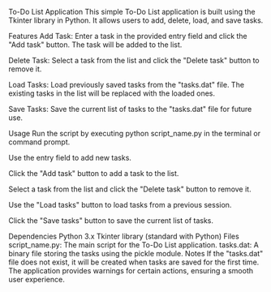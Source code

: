 To-Do List Application
This simple To-Do List application is built using the Tkinter library in Python. It allows users to add, delete, load, and save tasks.

Features
Add Task: Enter a task in the provided entry field and click the "Add task" button. The task will be added to the list.

Delete Task: Select a task from the list and click the "Delete task" button to remove it.

Load Tasks: Load previously saved tasks from the "tasks.dat" file. The existing tasks in the list will be replaced with the loaded ones.

Save Tasks: Save the current list of tasks to the "tasks.dat" file for future use.

Usage
Run the script by executing python script_name.py in the terminal or command prompt.

Use the entry field to add new tasks.

Click the "Add task" button to add a task to the list.

Select a task from the list and click the "Delete task" button to remove it.

Use the "Load tasks" button to load tasks from a previous session.

Click the "Save tasks" button to save the current list of tasks.

Dependencies
Python 3.x
Tkinter library (standard with Python)
Files
script_name.py: The main script for the To-Do List application.
tasks.dat: A binary file storing the tasks using the pickle module.
Notes
If the "tasks.dat" file does not exist, it will be created when tasks are saved for the first time.
The application provides warnings for certain actions, ensuring a smooth user experience.
